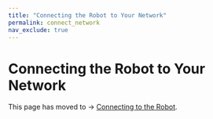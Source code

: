 ```yaml
---
title: "Connecting the Robot to Your Network"
permalink: connect_network
nav_exclude: true
---
```


# Connecting the Robot to Your Network

This page has moved to -> [Connecting to the Robot](noetic_quick_start_connecting).